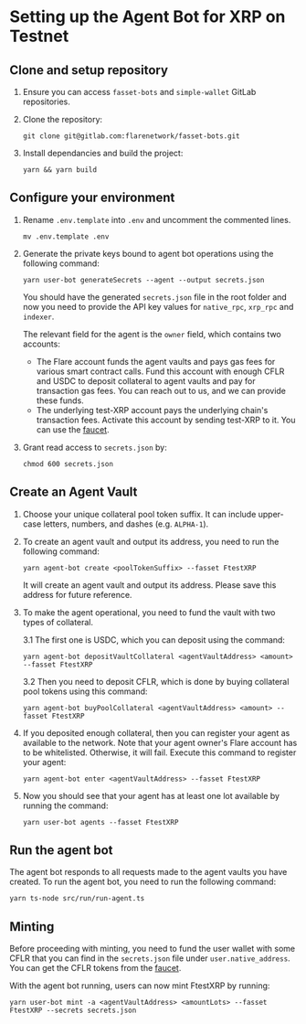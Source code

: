# Setting up the Agent Bot for XRP on Testnet

## Clone and setup repository

1. Ensure you can access `fasset-bots` and `simple-wallet` GitLab repositories.

2. Clone the repository:

   ```console
   git clone git@gitlab.com:flarenetwork/fasset-bots.git
   ```

3. Install dependancies and build the project:

   ```console
   yarn && yarn build
   ```

## Configure your environment

1. Rename `.env.template` into `.env` and uncomment the commented lines.

   ```console
   mv .env.template .env
   ```

2. Generate the private keys bound to agent bot operations using the following command:

   ```console
   yarn user-bot generateSecrets --agent --output secrets.json
   ```

   You should have the generated `secrets.json` file in the root folder and now you need to provide the API key values for `native_rpc`, `xrp_rpc` and `indexer`.

   The relevant field for the agent is the `owner` field, which contains two accounts:

   - The Flare account funds the agent vaults and pays gas fees for various smart contract calls. Fund this account with enough CFLR and USDC to deposit collateral to agent vaults and pay for transaction gas fees. You can reach out to us, and we can provide these funds.
   - The underlying test-XRP account pays the underlying chain's transaction fees. Activate this account by sending test-XRP to it. You can use the [faucet](https://yusufsahinhamza.github.io/xrp-testnet-faucet/).

3. Grant read access to `secrets.json` by:

   ```console
   chmod 600 secrets.json
   ```

## Create an Agent Vault

1. Choose your unique collateral pool token suffix.
It can include upper-case letters, numbers, and dashes (e.g. `ALPHA-1`).

2. To create an agent vault and output its address, you need to run the following command:

   ```console
   yarn agent-bot create <poolTokenSuffix> --fasset FtestXRP
   ```

   It will create an agent vault and output its address. Please save this address for future reference.

3. To make the agent operational, you need to fund the vault with two types of collateral.

    3.1 The first one is USDC, which you can deposit using the command:

      ```console
      yarn agent-bot depositVaultCollateral <agentVaultAddress> <amount> --fasset FtestXRP
      ```

    3.2 Then you need to deposit CFLR, which is done by buying collateral pool tokens using this command:

      ```console
      yarn agent-bot buyPoolCollateral <agentVaultAddress> <amount> --fasset FtestXRP
      ```

4. If you deposited enough collateral, then you can register your agent as available to the network. Note that your agent owner's Flare account has to be whitelisted. Otherwise, it will fail. Execute this command to register your agent:

   ```console
   yarn agent-bot enter <agentVaultAddress> --fasset FtestXRP
   ```

5. Now you should see that your agent has at least one lot available by running the command:

   ```console
   yarn user-bot agents --fasset FtestXRP
   ```

## Run the agent bot

The agent bot responds to all requests made to the agent vaults you have created. To run the agent bot, you need to run the following command:

```console
yarn ts-node src/run/run-agent.ts
```

## Minting

Before proceeding with minting, you need to fund the user wallet with some CFLR that you can find in the `secrets.json` file under `user.native_address`. You can get the CFLR tokens from the [faucet](https://faucet.towolabs.com/).

With the agent bot running, users can now mint FtestXRP by running:

```console
yarn user-bot mint -a <agentVaultAddress> <amountLots> --fasset FtestXRP --secrets secrets.json
```
